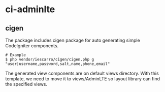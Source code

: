 # ci-adminlte

## cigen

The package includes cigen package for auto generating simple CodeIgniter components.

```
# Example
$ php vendor/iescarro/cigen/cigen.php g "user|username,password,salt,name,phone,email"
```

The generated view components are on default views directory. With this template, we need to move it to views/AdminLTE so layout library can find the specified views.